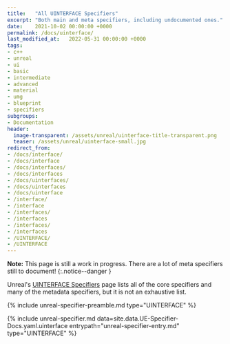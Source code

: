 ```yaml
---
title:   "All UINTERFACE Specifiers"
excerpt: "Both main and meta specifiers, including undocumented ones."
date:    2021-10-02 00:00:00 +0000
permalink: /docs/uinterface/
last_modified_at:   2022-05-31 00:00:00 +0000
tags:
- c++
- unreal
- ui
- basic
- intermediate
- advanced
- material
- umg
- blueprint
- specifiers
subgroups:
- Documentation
header:
  image-transparent: /assets/unreal/uinterface-title-transparent.png
  teaser: /assets/unreal/uinterface-small.jpg
redirect_from:
- /docs/interface/
- /docs/interface
- /docs/interfaces/
- /docs/interfaces
- /docs/uinterfaces/
- /docs/uinterfaces
- /docs/uinterface
- /interface/
- /interface
- /interfaces/
- /interfaces
- /interfaces/
- /interfaces
- /UINTERFACE/
- /UINTERFACE
---
```


**Note:** This page is still a work in progress. There are a lot of meta
specifiers still to document!
{:.notice--danger }

Unreal's [UINTERFACE Specifiers](https://docs.unrealengine.com/5.1/en-US/interfaces-in-unreal-engine/)
page lists all of the core specifiers and many of the metadata specifiers, but
it is not an exhaustive list.

{%
include unreal-specifier-preamble.md
type="UINTERFACE"
%}

{%
include unreal-specifier.md
data=site.data.UE-Specifier-Docs.yaml.uinterface
entrypath="unreal-specifier-entry.md"
type="UINTERFACE"
%}

